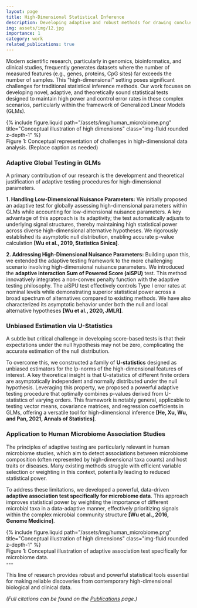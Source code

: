 ```yaml
---
layout: page
title: High-Dimensional Statistical Inference
description: Developing adaptive and robust methods for drawing conclusions from complex, high-dimensional datasets.
img: assets/img/12.jpg
importance: 1
category: work
related_publications: true
---
```



Modern scientific research, particularly in genomics, bioinformatics, and clinical studies, frequently generates datasets where the number of measured features (e.g., genes, proteins, CpG sites) far exceeds the number of samples. This "high-dimensional" setting poses significant challenges for traditional statistical inference methods. Our work focuses on developing novel, adaptive, and theoretically sound statistical tests designed to maintain high power and control error rates in these complex scenarios, particularly within the framework of Generalized Linear Models (GLMs).

<div class="row">
    <div class="col-sm mt-3 mt-md-0">
        {% include figure.liquid path="/assets/img/human_microbiome.png" title="Conceptual illustration of high dimensions" class="img-fluid rounded z-depth-1" %}
        <!-- Optional: Replace with a relevant figure illustrating high dimensionality or adaptive testing -->
    </div>
</div>
<div class="caption">
    Figure 1: Conceptual representation of challenges in high-dimensional data analysis. (Replace caption as needed)
</div>

### Adaptive Global Testing in GLMs

A primary contribution of our research is the development and theoretical justification of adaptive testing procedures for high-dimensional parameters.

**1. Handling Low-Dimensional Nuisance Parameters:**
We initially proposed an adaptive test for globally assessing high-dimensional parameters within GLMs while accounting for low-dimensional nuisance parameters. A key advantage of this approach is its adaptivity; the test automatically adjusts to underlying signal structures, thereby maintaining high statistical power across diverse high-dimensional alternative hypotheses. We rigorously established its asymptotic null distribution, enabling accurate p-value calculation **[Wu et al., 2019, Statistica Sinica]**.

**2. Addressing High-Dimensional Nuisance Parameters:**
Building upon this, we extended the adaptive testing framework to the more challenging scenario involving high-dimensional nuisance parameters. We introduced the **adaptive interaction Sum of Powered Score (aiSPU)** test. This method innovatively integrates a non-convex penalty function with the adaptive testing philosophy. The aiSPU test effectively controls Type I error rates at nominal levels while demonstrating superior statistical power across a broad spectrum of alternatives compared to existing methods. We have also characterized its asymptotic behavior under both the null and local alternative hypotheses **[Wu et al., 2020, JMLR]**.

### Unbiased Estimation via U-Statistics

A subtle but critical challenge in developing score-based tests is that their expectations under the null hypothesis may not be zero, complicating the accurate estimation of the null distribution.

To overcome this, we constructed a family of **U-statistics** designed as unbiased estimators for the lp-norms of the high-dimensional features of interest. A key theoretical insight is that U-statistics of different finite orders are asymptotically independent and normally distributed under the null hypothesis. Leveraging this property, we proposed a powerful adaptive testing procedure that optimally combines p-values derived from U-statistics of varying orders. This framework is notably general, applicable to testing vector means, covariance matrices, and regression coefficients in GLMs, offering a versatile tool for high-dimensional inference **[He, Xu, Wu, and Pan, 2021, Annals of Statistics]**.


### Application to Human Microbiome Association Studies

The principles of adaptive testing are particularly relevant in human microbiome studies, which aim to detect associations between microbiome composition (often represented by high-dimensional taxa counts) and host traits or diseases. Many existing methods struggle with efficient variable selection or weighting in this context, potentially leading to reduced statistical power.

To address these limitations, we developed a powerful, data-driven **adaptive association test specifically for microbiome data**. This approach improves statistical power by weighting the importance of different microbial taxa in a data-adaptive manner, effectively prioritizing signals within the complex microbial community structure **[Wu et al., 2016, Genome Medicine]**.

<div class="row">
    <div class="col-sm mt-3 mt-md-0">
        {% include figure.liquid path="/assets/img/human_microbiome.png" title="Conceptual illustration of high dimensions" class="img-fluid rounded z-depth-1" %}
        <!-- Optional: Replace with a relevant figure illustrating high dimensionality or adaptive testing -->
    </div>
</div>
<div class="caption">
    Figure 1: Conceptual illustration of adaptive association test specifically for microbiome data.
</div>
---

This line of research provides robust and powerful statistical tools essential for making reliable discoveries from contemporary high-dimensional biological and clinical data.

*(Full citations can be found on the [Publications](/publications/) page.)* <!-- Adjust link if necessary -->